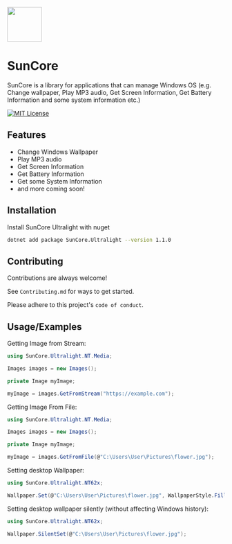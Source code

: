 <img src="https://sunrisenw.s3.amazonaws.com/Images/512x512.png" width=80px height=80px></img> 
# SunCore

SunCore is a library for applications that can manage Windows OS (e.g. Change wallpaper, Play MP3 audio, Get Screen Information, Get Battery Information and some system information etc.)

[![MIT License](https://img.shields.io/badge/License-MIT-green.svg)](https://choosealicense.com/licenses/mit/)


## Features

- Change Windows Wallpaper
- Play MP3 audio
- Get Screen Information
- Get Battery Information
- Get some System Information
- and more coming soon!

## Installation

Install SunCore Ultralight with nuget

```bash
dotnet add package SunCore.Ultralight --version 1.1.0
```
    
## Contributing

Contributions are always welcome!

See `Contributing.md` for ways to get started.

Please adhere to this project's `code of conduct`.


## Usage/Examples

Getting Image from Stream:
```csharp
using SunCore.Ultralight.NT.Media;

Images images = new Images();

private Image myImage;

myImage = images.GetFromStream("https://example.com");
```

Getting Image From File:
```csharp
using SunCore.Ultralight.NT.Media;

Images images = new Images();

private Image myImage;

myImage = images.GetFromFile(@"C:\Users\User\Pictures\flower.jpg");
```
Setting desktop Wallpaper:
```csharp
using SunCore.Ultralight.NT62x;

Wallpaper.Set(@"C:\Users\User\Pictures\flower.jpg", WallpaperStyle.Fill);
```
Setting desktop wallpaper silently (without affecting Windows history):
```csharp
using SunCore.Ultralight.NT62x;

Wallpaper.SilentSet(@"C:\Users\User\Pictures\flower.jpg");
```
